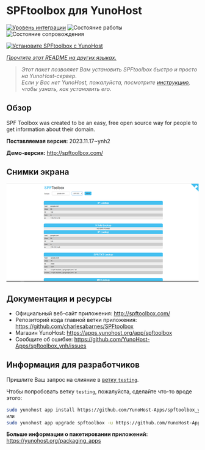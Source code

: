 <!--
Важно: этот README был автоматически сгенерирован <https://github.com/YunoHost/apps/tree/master/tools/readme_generator>
Он НЕ ДОЛЖЕН редактироваться вручную.
-->

# SPFtoolbox для YunoHost

[![Уровень интеграции](https://apps.yunohost.org/badge/integration/spftoolbox)](https://ci-apps.yunohost.org/ci/apps/spftoolbox/)
![Состояние работы](https://apps.yunohost.org/badge/state/spftoolbox)
![Состояние сопровождения](https://apps.yunohost.org/badge/maintained/spftoolbox)

[![Установите SPFtoolbox с YunoHost](https://install-app.yunohost.org/install-with-yunohost.svg)](https://install-app.yunohost.org/?app=spftoolbox)

*[Прочтите этот README на других языках.](./ALL_README.md)*

> *Этот пакет позволяет Вам установить SPFtoolbox быстро и просто на YunoHost-сервер.*  
> *Если у Вас нет YunoHost, пожалуйста, посмотрите [инструкцию](https://yunohost.org/install), чтобы узнать, как установить его.*

## Обзор

SPF Toolbox was created to be an easy, free open source way for people to get information about their domain.


**Поставляемая версия:** 2023.11.17~ynh2

**Демо-версия:** <http://spftoolbox.com/>

## Снимки экрана

![Снимок экрана SPFtoolbox](./doc/screenshots/687474703a2f2f692e696d6775722e636f6d2f4143785a5074512e706e67.png)

## Документация и ресурсы

- Официальный веб-сайт приложения: <http://spftoolbox.com/>
- Репозиторий кода главной ветки приложения: <https://github.com/charlesabarnes/SPFtoolbox>
- Магазин YunoHost: <https://apps.yunohost.org/app/spftoolbox>
- Сообщите об ошибке: <https://github.com/YunoHost-Apps/spftoolbox_ynh/issues>

## Информация для разработчиков

Пришлите Ваш запрос на слияние в [ветку `testing`](https://github.com/YunoHost-Apps/spftoolbox_ynh/tree/testing).

Чтобы попробовать ветку `testing`, пожалуйста, сделайте что-то вроде этого:

```bash
sudo yunohost app install https://github.com/YunoHost-Apps/spftoolbox_ynh/tree/testing --debug
или
sudo yunohost app upgrade spftoolbox -u https://github.com/YunoHost-Apps/spftoolbox_ynh/tree/testing --debug
```

**Больше информации о пакетировании приложений:** <https://yunohost.org/packaging_apps>
